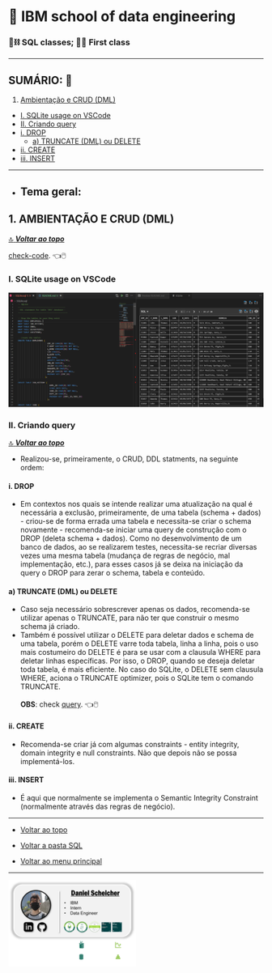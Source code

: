 # :robot: IBM school of data engineering 
### :game_die::chains: SQL classes; :man_technologist: First class

***

## SUMÁRIO: :round_pushpin:

1. [Ambientação e CRUD (DML)](#1-ambientação-e-crud-dml)
- [I. SQLite usage on VSCode](#i-sqlite-usage-on-vscode)
- [II. Criando query](#ii-criando-query)
- [i. DROP](#i-drop)
    * [a) TRUNCATE (DML) ou DELETE](#a-truncate-dml-ou-delete)
- [ii. CREATE](#ii-create)
- [iii. INSERT](#iii-insert)



***
* ## Tema geral: 
## 1. AMBIENTAÇÃO E CRUD (DML)
[:top: ***Voltar ao topo***](#robot-ibm-school-of-data-engineering)

[check-code](CRUD-inicial.sql). :point_left::computer_mouse:

### I. SQLite usage on VSCode
![imagem-1](./images/1.png)

### II. Criando query
[:top: ***Voltar ao topo***](#robot-ibm-school-of-data-engineering)

- Realizou-se, primeiramente, o CRUD, DDL statments, na seguinte ordem:
#### i. DROP 
- Em contextos nos quais se intende realizar uma atualização na qual é necessária a exclusão, primeiramente, de uma tabela (schema + dados) - criou-se de forma errada uma tabela e necessita-se criar o schema novamente - recomenda-se iniciar uma query de construção com o DROP (deleta schema + dados). 
Como no desenvolvimento de um banco de dados, ao se realizarem testes, necessita-se recriar diversas vezes uma mesma tabela (mudança de regras de negócio, mal implementação, etc.), para esses casos já se deixa na iniciação da query o DROP para zerar o schema, tabela e conteúdo.

#### a) TRUNCATE (DML) ou DELETE
- Caso seja necessário sobrescrever apenas os dados, recomenda-se utilizar apenas o TRUNCATE, para não ter que construir o mesmo schema já criado.
- Também é possível utilizar o DELETE para deletar dados e schema de uma tabela, porém o DELETE varre toda tabela, linha a linha, pois o uso mais costumeiro do DELETE é para se usar com a clausula WHERE para deletar linhas específicas. Por isso, o DROP, quando se deseja deletar toda tabela, é mais eficiente.
No caso do SQLite, o DELETE sem clausula WHERE, aciona o TRUNCATE optimizer, pois o SQLite tem o comando TRUNCATE.
<br><br>
**OBS**: check [query](CRUD-sobrescreve-schema.sql). :point_left::computer_mouse:

#### ii. CREATE
- Recomenda-se criar já com algumas constraints - entity integrity, domain integrity e null constraints.
Não que depois não se possa implementá-los.
#### iii. INSERT
- É aqui que normalmente se implementa o Semantic Integrity Constraint (normalmente através das regras de negócio).


***

* [Voltar ao topo](#robot-ibm-school-of-data-engineering)

* [Voltar a pasta SQL](../../5-SQL/)

* [Voltar ao menu principal](https://github.com/DanScherr/ibm-school-of-data_engineering)

***

<a href="https://github.com/DanScherr">
    <img src='../../images/the-end-img.png' width=50%>
</a>
